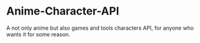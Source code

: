 # Anime-Character-API
A not only anime but also games and tools characters API, for anyone who wants it for some reason.

